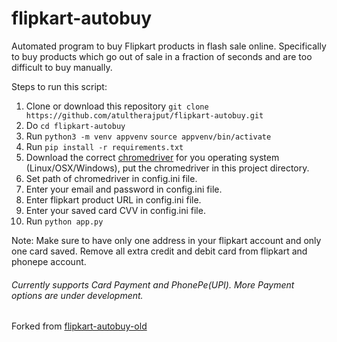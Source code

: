 # flipkart-autobuy

Automated program to buy Flipkart products in flash sale online.
Specifically to buy products which go out of sale in a fraction of seconds and are too difficult to buy manually.

Steps to run this script:

1. Clone or download this repository `git clone https://github.com/atultherajput/flipkart-autobuy.git`
2. Do `cd flipkart-autobuy`
3. Run `python3 -m venv appvenv`
   `source appvenv/bin/activate`
4. Run `pip install -r requirements.txt`
5. Download the correct [chromedriver](http://chromedriver.chromium.org/downloads) for you operating system (Linux/OSX/Windows), put the chromedriver in this project directory.
6. Set path of chromedriver in config.ini file.
7. Enter your email and password in config.ini file.
8. Enter flipkart product URL in config.ini file.
9. Enter your saved card CVV in config.ini file.
10. Run `python app.py`

Note:
Make sure to have only one address in your flipkart account and only one card saved. Remove all extra credit and debit card from flipkart and phonepe account.

###### Currently supports Card Payment and PhonePe(UPI). More Payment options are under development.

Forked from [flipkart-autobuy-old](https://github.com/atultherajput/flipkart-autobuy-old)
